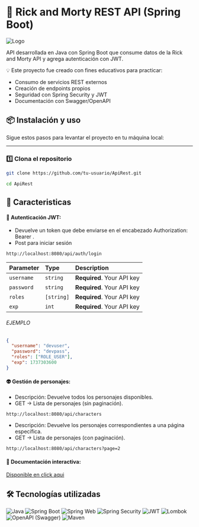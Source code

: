 
# 🚀 Rick and Morty REST API (Spring Boot)


![Logo](https://saasradar.b-cdn.net/wp-content/uploads/2022/03/api_rest.png)


API desarrollada en Java con Spring Boot que consume datos de la Rick and Morty API
y agrega autenticación con JWT.

💡 Este proyecto fue creado con fines educativos para practicar:


- Consumo de servicios REST externos
- Creación de endpoints propios
- Seguridad con Spring Security y JWT
- Documentación con Swagger/OpenAPI


## 📦 Instalación y uso

Sigue estos pasos para levantar el proyecto en tu máquina local:

---

### 1️⃣ Clona el repositorio

```bash
git clone https://github.com/tu-usuario/ApiRest.git

cd ApiRest
```



## 📌 Caracteristicas

#### 🔑 Autenticación JWT:

-  Devuelve un token que debe enviarse en el encabezado Authorization: Bearer <token>.
- Post para iniciar sesión

```https
http://localhost:8080/api/auth/login
```

| Parameter  | Type       | Description                |
|:-----------|:-----------| :------------------------- |
| `username` | `string`   | **Required**. Your API key |
| `password` | `string`   | **Required**. Your API key |
| `roles`    | `[string]` | **Required**. Your API key |
| `exp`      | `int`      | **Required**. Your API key |


###### EJEMPLO
```json
{
  "username": "devuser",
  "password": "devpass",
  "roles": ["ROLE_USER"],
  "exp": 1737303600
}

```


#### 👽 Gestión de personajes:

- Descripción: Devuelve todos los personajes disponibles.
- GET → Lista de personajes (sin paginación).

```https
http://localhost:8080/api/characters
```


- Descripción: Devuelve los personajes correspondientes a una página específica.
- GET → Lista de personajes (con paginación).

```https
http://localhost:8080/api/characters?page=2
```


#### 📝 Documentación interactiva:

[Disponible en click aqui](http://localhost:8080/swagger-ui.html)


## 🛠️ Tecnologías utilizadas

![Java](https://img.shields.io/badge/Java-21-007396?style=for-the-badge&logo=openjdk&logoColor=white)
![Spring Boot](https://img.shields.io/badge/Spring%20Boot-3.5.4-6DB33F?style=for-the-badge&logo=springboot&logoColor=white)
![Spring Web](https://img.shields.io/badge/Spring%20Web-6DB33F?style=for-the-badge&logo=spring&logoColor=white)
![Spring Security](https://img.shields.io/badge/Spring%20Security-6DB33F?style=for-the-badge&logo=springsecurity&logoColor=white)
![JWT](https://img.shields.io/badge/JWT-Java%20JSON%20Web%20Token-000000?style=for-the-badge&logo=jsonwebtokens&logoColor=white)
![Lombok](https://img.shields.io/badge/Lombok-BC322C?style=for-the-badge&logo=lombok&logoColor=white)
![OpenAPI (Swagger)](https://img.shields.io/badge/OpenAPI%20%2F%20Swagger-85EA2D?style=for-the-badge&logo=swagger&logoColor=black)
![Maven](https://img.shields.io/badge/Maven-A42E2B?style=for-the-badge&logo=apachemaven&logoColor=white)





